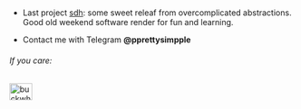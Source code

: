 <h1 align="Left"></h1>

- Last project [sdh](https://github.com/pprettysimpple/sdh): some sweet releaf from overcomplicated abstractions. Good old weekend software render for fun and learning.

- Contact me with Telegram **@pprettysimpple**

<h6 align="left">If you care:</h3>
<p align="left">
<a href="https://codeforces.com/profile/buckwheat" target="blank"><img align="center" src="https://raw.githubusercontent.com/rahuldkjain/github-profile-readme-generator/master/src/images/icons/Social/codeforces.svg" alt="buckwheat" height="30" width="40" /></a>
</p>


